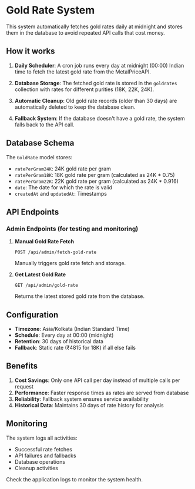 # Gold Rate System

This system automatically fetches gold rates daily at midnight and stores them in the database to avoid repeated API calls that cost money.

## How it works

1. **Daily Scheduler**: A cron job runs every day at midnight (00:00) Indian time to fetch the latest gold rate from the MetalPriceAPI.

2. **Database Storage**: The fetched gold rate is stored in the `goldrates` collection with rates for different purities (18K, 22K, 24K).

3. **Automatic Cleanup**: Old gold rate records (older than 30 days) are automatically deleted to keep the database clean.

4. **Fallback System**: If the database doesn't have a gold rate, the system falls back to the API call.

## Database Schema

The `GoldRate` model stores:
- `ratePerGram24K`: 24K gold rate per gram
- `ratePerGram18K`: 18K gold rate per gram (calculated as 24K * 0.75)
- `ratePerGram22K`: 22K gold rate per gram (calculated as 24K * 0.916)
- `date`: The date for which the rate is valid
- `createdAt` and `updatedAt`: Timestamps

## API Endpoints

### Admin Endpoints (for testing and monitoring)

1. **Manual Gold Rate Fetch**
   ```
   POST /api/admin/fetch-gold-rate
   ```
   Manually triggers gold rate fetch and storage.

2. **Get Latest Gold Rate**
   ```
   GET /api/admin/gold-rate
   ```
   Returns the latest stored gold rate from the database.

## Configuration

- **Timezone**: Asia/Kolkata (Indian Standard Time)
- **Schedule**: Every day at 00:00 (midnight)
- **Retention**: 30 days of historical data
- **Fallback**: Static rate (₹4815 for 18K) if all else fails

## Benefits

1. **Cost Savings**: Only one API call per day instead of multiple calls per request
2. **Performance**: Faster response times as rates are served from database
3. **Reliability**: Fallback system ensures service availability
4. **Historical Data**: Maintains 30 days of rate history for analysis

## Monitoring

The system logs all activities:
- Successful rate fetches
- API failures and fallbacks
- Database operations
- Cleanup activities

Check the application logs to monitor the system health.
